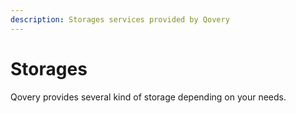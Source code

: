 ```yaml
---
description: Storages services provided by Qovery
---
```


# Storages

Qovery provides several kind of storage depending on your needs.

 

